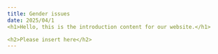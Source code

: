 ```yaml
---
title: Gender issues
date: 2025/04/1
<h1>Hello, this is the introduction content for our website.</h1>

<h2>Please insert here</h2>
---
```


